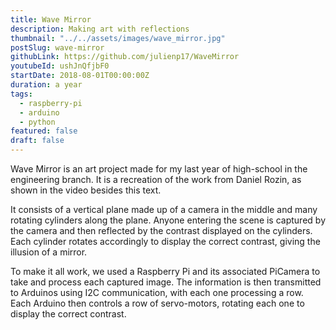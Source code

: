 ```yaml
---
title: Wave Mirror
description: Making art with reflections
thumbnail: "../../assets/images/wave_mirror.jpg"
postSlug: wave-mirror
githubLink: https://github.com/julienp17/WaveMirror
youtubeId: ushJnQfjbF0
startDate: 2018-08-01T00:00:00Z
duration: a year
tags:
  - raspberry-pi
  - arduino
  - python
featured: false
draft: false
---
```


Wave Mirror is an art project made for my last year of high-school in the engineering branch.
It is a recreation of the work from Daniel Rozin, as shown in the video besides this text.

It consists of a vertical plane made up of a camera in the middle and many rotating cylinders along the plane.
Anyone entering the scene is captured by the camera and then reflected by the contrast displayed on the cylinders.
Each cylinder rotates accordingly to display the correct contrast, giving the illusion of a mirror.

To make it all work, we used a Raspberry Pi and its associated PiCamera to take and process each captured image.
The information is then transmitted to Arduinos using I2C communication, with each one processing a row.
Each Arduino then controls a row of servo-motors, rotating each one to display the correct contrast.
